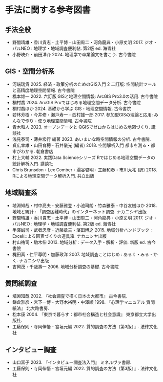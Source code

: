 # 手法に関する参考図書

## 手法全般
- 野間晴雄・香川貴志・土平博・山田周二・河角龍典・小原丈明  2017. ジオ・パルNEO : 地理学・地域調査便利帖. 第2版 ed. 海青社
- 小野映介・前田洋介 2024. 地理学で卒業論文を書こう. 古今書院

## GIS・空間分析系
- 河端瑞貴 2025. 経済・政策分析のためのGIS入門 2 二訂版: 空間統計ツールと高精度地理空間情報. 古今書院
- 橋本雄一 2022. 六訂版 GISと地理空間情報: ArcGIS Pro3.0の活用. 古今書院
- 桐村喬 2024. ArcGIS Proではじめる地理空間データ分析. 古今書院
- 桐村喬ほか 2024. 基礎から学ぶ GIS・地理空間情報. 古今書院
- 若林芳樹・今井修・瀬戸寿一・西村雄一郎 2017. 参加型GISの理論と応用: みんなで作り・使う地理空間情報. 古今書院
- 青木和人 2023. オープンデータと QGISでゼロからはじめる地図づくり. 講談社
- 浅見泰司・薄井宏行 編著 2023. あいまいな時空間情報の分析. 古今書院.
- 貞広幸雄・山田育穂・石井儀光 (編者) 2018. 空間解析入門 都市を測る・都市がわかる. 朝倉書店
- 村上大輔 2022. 実践Data Scienceシリーズ Rではじめる地理空間データの統計解析入門. 講談社
- Chris Brunsdon・Lex Comber・湯谷啓明・工藤和奏・市川太祐 (訳)  2018. Rによる地理空間データ解析入門. 共立出版

## 地域調査系
- 埴淵知哉・村中亮夫・安藤雅登・小池司朗・竹森雅泰・中谷友樹ほか 2018. 地域と統計 : 「調査困難時代」のインターネット調査. ナカニシヤ出版
- 野間晴雄・香川貴志・土平博・山田周二・河角龍典・小原丈明  2017. ジオ・パルNEO : 地理学・地域調査便利帖. 第2版 ed. 海青社
- 半澤誠司・武者忠彦・近藤章夫・濱田博之 2015. 地域分析ハンドブック : Excelによる図表づくりの道具箱. ナカニシヤ出版
- 村山祐司・駒木伸 2013. 地域分析 : データ入手・解析・評価. 新版 ed. 古今書院
- 梶田真・仁平尊明・加藤政洋 2007. 地域調査ことはじめ : あるく・みる・かく. ナカニシヤ出版
- 吉岡茂・千歳壽一 2006. 地域分析調査の基礎. 古今書院



## 質問紙調査
- 埴淵知哉 2022. 『社会調査で描く日本の大都市』 古今書院.
- 鎌倉雅彦・宮下一博・大野木裕明・中澤順 1998. 『心理学マニュアル 質問紙法』 北大路書房.
- 松本康 2004. 『東京で暮らす：都市社会構造と社会意識』 東京都立大学出版社.
- 工藤保則・寺岡伸悟・宮垣元編 2022. 質的調査の方法〔第3版〕』. 法律文化社

## インタビュー調査
- 山口富子 2023. 『インタビュー調査法入門』 ミネルヴァ書房.
- 工藤保則・寺岡伸悟・宮垣元編 2022. 質的調査の方法〔第3版〕』. 法律文化社
